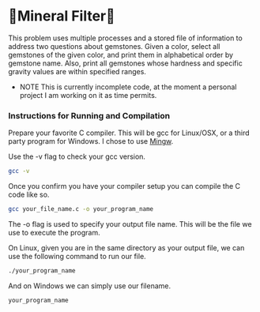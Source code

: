 # 💎Mineral Filter💎
This problem uses multiple processes and a stored file of information to address two questions about gemstones. Given a color, select all gemstones of the given color, and print them in alphabetical order by gemstone name. Also, print all gemstones whose hardness and specific gravity values are within specified ranges. 

*  NOTE  This is currently incomplete code, at the moment a personal project I am working on it as time permits.

### Instructions for Running and Compilation
Prepare your favorite C compiler. This will be gcc for Linux/OSX, or a third party program for Windows. I chose to use [Mingw](http://www.mingw.org/).

Use the -v flag to check your gcc version.

```bash
gcc -v
```

Once you confirm you have your compiler setup you can compile the C code like so.

```bash
gcc your_file_name.c -o your_program_name
```

The -o flag is used to specify your output file name. This will be the file we use to execute the program. 

On Linux, given you are in the same directory as your output file, we can use the following command to run our file.

```bash
./your_program_name
```

And on Windows we can simply use our filename.

```bash
your_program_name
```
